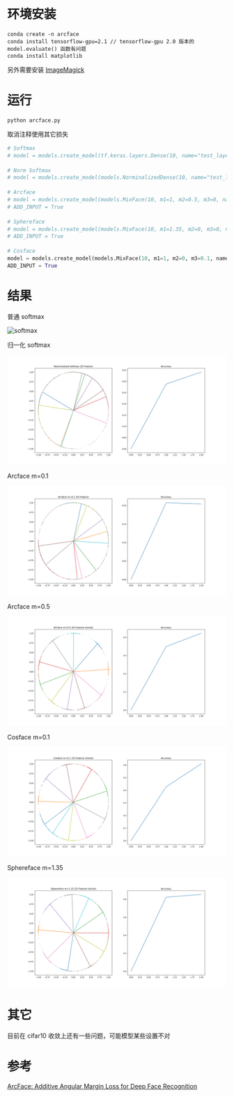 # 环境安装

```shell
conda create -n arcface
conda install tensorflow-gpu=2.1 // tensorflow-gpu 2.0 版本的 model.evaluate() 函数有问题
conda install matplotlib
```
另外需要安装 [ImageMagick](https://imagemagick.org/script/download.php)

# 运行

```shell
python arcface.py
```

取消注释使用其它损失

```python
# Softmax
# model = models.create_model(tf.keras.layers.Dense(10, name="test_layer"))

# Norm Softmax
# model = models.create_model(models.NorminalizedDense(10, name="test_layer"))

# Arcface
# model = models.create_model(models.MixFace(10, m1=1, m2=0.5, m3=0, name="test_layer"), add_input=True)
# ADD_INPUT = True

# Sphereface
# model = models.create_model(models.MixFace(10, m1=1.35, m2=0, m3=0, name="test_layer"), add_input=True)
# ADD_INPUT = True

# Cosface
model = models.create_model(models.MixFace(10, m1=1, m2=0, m3=0.1, name="test_layer"), add_input=True)
ADD_INPUT = True
```

# 结果

普通 softmax

![softmax](gif/Softmax.gif)

归一化 softmax

![norm softmax](gif/Norm%20Softmax.gif)

Arcface m=0.1

![arcface m=0.1](gif/Arcface%20m=0.1.gif)

Arcface m=0.5

![arcface m=0.5](gif/Arcface%20m=0.5.gif)

Cosface m=0.1

![cosface m=0.1](gif/Cosface%20m=0.1.gif)

Sphereface m=1.35

![sphereface m=1.35](gif/Sphereface%20m=1.35.gif)

# 其它

目前在 cifar10 收敛上还有一些问题，可能模型某些设置不对

# 参考

[ArcFace: Additive Angular Margin Loss for Deep Face Recognition](https://arxiv.org/abs/1801.07698)
